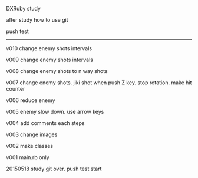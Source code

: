 DXRuby study

after study how to use git

push test

***************************************

v010 change enemy shots intervals

v009 change enemy shots intervals

v008 change enemy shots to n way shots

v007 change enemy shots. jiki shot when push Z key. stop rotation. make hit counter

v006 reduce enemy

v005 enemy slow down. use arrow keys

v004 add comments each steps

v003 change images

v002 make classes

v001 main.rb only

20150518 study git over. push test start
